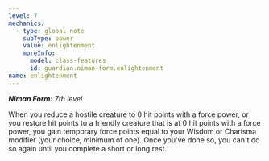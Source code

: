```yaml
---
level: 7
mechanics:
  - type: global-note
    subType: power
    value: enlightenment
    moreInfo:
      model: class-features
      id: guardian.niman-form.enlightenment
name: enlightenment
---
```

_**Niman Form:** 7th level_
When you reduce a hostile creature to 0 hit points with a force power, or you restore hit points to a friendly creature that is at 0 hit points with a force power, you gain temporary force points equal to your Wisdom or Charisma modifier (your choice, minimum of one). Once you've done so, you can't do so again until you complete a short or long rest.